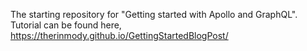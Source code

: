 The starting repository for "Getting started with Apollo and GraphQL".
Tutorial can be found here, https://therinmody.github.io/GettingStartedBlogPost/
